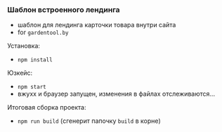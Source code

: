 ### Шаблон встроенного лендинга

- шаблон для лендинга карточки товара внутри сайта
- for `gardentool.by`

Установка:
- `npm install`

Юзкейс:
- `npm start`
- вжухх и браузер запущен, изменения в файлах отслеживаются...

Итоговая сборка проекта:
- `npm run build` (сгенерит папочку `build` в корне)

